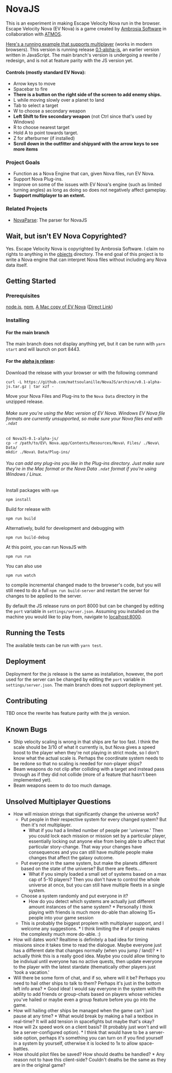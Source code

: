 NovaJS
======

This is an experiment in making Escape Velocity Nova run in the browser. Escape Velocity Nova (EV Nova) is a game created by [Ambrosia Software](http://www.ambrosiasw.com/) in collaboration with [ATMOS](https://en.wikipedia.org/wiki/ATMOS_Software).

[Here's a running example that supports multiplayer](http://54.173.49.38/) (works in modern browsers). This version is running release [0.1-alpha-js](https://github.com/mattsoulanille/NovaJS/releases/tag/v0.1-alpha-js), an earlier version written in JavaScript. The main branch's version is undergoing a rewrite / redesign, and is not at feature parity with the JS version yet.
#### Controls (mostly standard EV Nova):
* Arrow keys to move
* Spacebar to fire
* **There is a button on the right side of the screen to add enemy ships.**
* L while moving slowly over a planet to land
* Tab to select a target
* W to choose a secondary weapon
* **Left Shift to fire secondary weapon** (not Ctrl since that's used by Windows)
* R to choose nearest target
* Hold A to point towards target.
* Z for afterburner (if installed)
* **Scroll down in the outfitter and shipyard with the arrow keys to see more items**

### Project Goals
* Function as a Nova Engine that can, given Nova files, run EV Nova.
* Support Nova Plug-ins.
* Improve on some of the issues with EV Nova's engine (such as limited turning angles) as long as doing so does not negatively affect gameplay.
* **Support multiplayer to an extent.**

### Related Projects
* [NovaParse](https://github.com/mattsoulanille/NovaParse): The parser for NovaJS



## Wait, but isn't EV Nova Copyrighted?

Yes. Escape Velocity Nova is copyrighted by Ambrosia Software. I claim no rights to anything in the [objects](https://github.com/mattsoulanille/NovaJS/tree/master/Nova/objects) directory. The end goal of this project is to write a Nova engine that can interpret Nova files without including any Nova data itself.
## Getting Started
### Prerequisites

[node.js](https://nodejs.org/),
[npm](https://www.npmjs.com/),
[A Mac copy of EV Nova](https://www.reddit.com/r/evnova/comments/cwwjnf/ambrosia_software_mediafire_archive_mirror/) ([Direct Link](http://www.tuxedojack.com/hosted/ambrosia-archive/mac/Action-Adventure/EVNova%201.1.1.dmg))

### Installing
#### For the main branch
The main branch does not display anything yet, but it can be runn with `yarn start` and will launch on port 8443.

#### For the [alpha js relase](https://github.com/mattsoulanille/NovaJS/releases):

Download the release with your browser or with the following command
```
curl -L https://github.com/mattsoulanille/NovaJS/archive/v0.1-alpha-js.tar.gz | tar xzf -
```

Move your Nova Files and Plug-ins to the ```Nova Data``` directory in the unzipped release.
###### Make sure you're using the Mac version of EV Nova. Windows EV Nova file formats are currently unsupported, so make sure your Nova files end with `.ndat`
```
cd NovaJS-0.1-alpha-js/
cp -r /path/to/EV\ Nova.app/Contents/Resources/Nova\ Files/ ./Nova\ Data/
mkdir ./Nova\ Data/Plug-ins/
```
###### You can add any plug-ins you like in the Plug-ins directory. Just make sure they're in the Mac format or the Nova Data `.ndat` format if you're using Windows / Linux.

Install packages with `npm`
```
npm install
```
Build for release with 
```
npm run build
```
Alternatively, build for development and debugging with
```
npm run build-debug
```
At this point, you can run NovaJS with
```
npm run run
```
You can also use
```
npm run watch
```
to compile incremental changed made to the browser's code, but you will still need to do a full `npm run build-server` and restart the server for changes to be applied to the server.

By default the JS release runs on port 8000 but can be changed by editing the `port` variable in `settings/server.json`. Assuming you installed on the machine you would like to play from, navigate to [localhost:8000](http://localhost:8000).

## Running the Tests
The available tests can be run with `yarn test`.

## Deployment
Deployment for the js release is the same as installation, however, the port used for the server can be changed by editing the `port` variable in `settings/server.json`. The main branch does not support deployment yet.

## Contributing

TBD once the rewrite has feature parity with the js version.


## Known Bugs
* Ship velocity scaling is wrong in that ships are far too fast. I think the scale should be 3/10 of what it currently is, but Nova gives a speed boost to the player when they're not playing in strict mode, so I don't know what the actual scale is. Perhaps the coordinate system needs to be redone so that no scaling is needed for non-player ships?
* Beam weapons do not clip after colliding with a target and instead pass through as if they did not collide (more of a feature that hasn't been implemented yet).
* Beam weapons seem to do too much damage.

## Unsolved Multiplayer Questions
* How will mission strings that significantly change the universe work?
  * Put people in their respective system for every changed system? But then it's not multiplayer.
      * What if you had a limited number of people per 'universe.' Then you could lock each mission or mission set by a particular player, essentially locking out anyone else from being able to affect that particular story-change. That way your changes have consequences and you can still have multiple people make changes that affect the galaxy outcome.
  * Put everyone in the same system, but make the planets different based on the state of the universe? But there are fleets...
      * What if you simply loaded a small set of systems based on a max cap of 5-10 players? Then you don't have to control the whole universe at once, but you can still have multiple fleets in a single system.  
  * Choose a system randomly and put everyone in it?
    * How do you detect which systems are actually just different amount instances of the same system?
          * Personally I think playing with friends is much more do-able than allowing 15+ people into your game session
  * This is probably the biggest proplem with multiplayer support, and I welcome any suggestions.
          * I think limiting the # of people makes the complexity much more do-able. :) 
* How will dates work? Realtime is definitely a bad idea for timing missions since it takes time to read the dialogue. Maybe everyone just has a different date that changes normally (when you jump / land)?
      * I actually think this is a really good idea. Maybe you could allow timing to be indiviual until everyone has no active quests, then update everyone to the player with the latest stardate (thematically other players just 'took a vacation.'
* Will there be some form of chat, and if so, where will it be? Perhaps you need to hail other ships to talk to them? Perhaps it's just in the bottom left info area?
      * Good idea! I would say everyone in the system with the ability to add friends or group-chats based on players whose vehicles you've hailed or maybe even a group feature before you go into the game.
* How will hailing other ships be managed when the game can't just pause at any time?
      * What would break by making a hail a textbox in real-time? It will add tension in spacefights but maybe that's okay?
* How will 2x speed work on a client basis? (It probably just won't and will be a server-configured option).
      * I think that would have to be a server-side option, perhaps it's something you can turn on if you find yourself in a system by yourself, otherwise it is locked to 1x to allow space-battles.
* How should pilot files be saved? How should deaths be handled?
      * Any reason not to have this client-side? Couldn't deaths be the same as they are in the original game?





